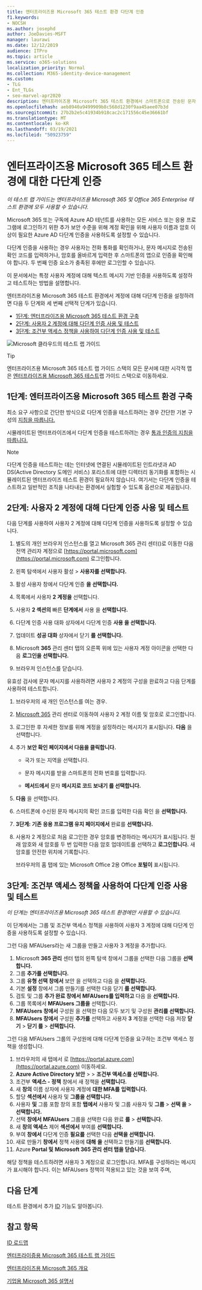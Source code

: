 ```yaml
---
title: 엔터프라이즈용 Microsoft 365 테스트 환경 다단계 인증
f1.keywords:
- NOCSH
ms.author: josephd
author: JoeDavies-MSFT
manager: laurawi
ms.date: 12/12/2019
audience: ITPro
ms.topic: article
ms.service: o365-solutions
localization_priority: Normal
ms.collection: M365-identity-device-management
ms.custom:
- TLG
- Ent_TLGs
- seo-marvel-apr2020
description: 엔터프라이즈용 Microsoft 365 테스트 환경에서 스마트폰으로 전송된 문자 메시지를 사용하여 다단계 인증을 구성합니다.
ms.openlocfilehash: aeb8940a9499909b8c568d1230f9aa45aee07b3d
ms.sourcegitcommit: 27b2b2e5c41934b918cac2c171556c45e36661bf
ms.translationtype: MT
ms.contentlocale: ko-KR
ms.lasthandoff: 03/19/2021
ms.locfileid: "50923759"
---
```

# <a name="multi-factor-authentication-for-your-microsoft-365-for-enterprise-test-environment"></a>엔터프라이즈용 Microsoft 365 테스트 환경에 대한 다단계 인증

*이 테스트 랩 가이드는 엔터프라이즈용 Microsoft 365 및 Office 365 Enterprise 테스트 환경에 모두 사용할 수 있습니다.*

Microsoft 365 또는 구독에 Azure AD 테넌트를 사용하는 모든 서비스 또는 응용 프로그램에 로그인하기 위한 추가 보안 수준을 위해 계정 확인을 위해 사용자 이름과 암호 이상이 필요한 Azure AD 다단계 인증을 사용하도록 설정할 수 있습니다.

다단계 인증을 사용하는 경우 사용자는 전화 통화를 확인하거나, 문자 메시지로 전송된 확인 코드를 입력하거나, 암호를 올바르게 입력한 후 스마트폰의 앱으로 인증을 확인해야 합니다. 두 번째 인증 요소가 충족된 후에만 로그인할 수 있습니다.
  
이 문서에서는 특정 사용자 계정에 대해 텍스트 메시지 기반 인증을 사용하도록 설정하고 테스트하는 방법을 설명합니다.
  
엔터프라이즈용 Microsoft 365 테스트 환경에서 계정에 대해 다단계 인증을 설정하려면 다음 두 단계와 세 번째 선택적 단계가 있습니다.
- [1단계: 엔터프라이즈용 Microsoft 365 테스트 환경 구축](#phase-1-build-out-your-microsoft-365-for-enterprise-test-environment)
- [2단계: 사용자 2 계정에 대해 다단계 인증 사용 및 테스트](#phase-2-enable-and-test-multi-factor-authentication-for-the-user-2-account)
- [3단계: 조건부 액세스 정책을 사용하여 다단계 인증 사용 및 테스트](#phase-3-enable-and-test-multi-factor-authentication-with-a-conditional-access-policy)

![Microsoft 클라우드의 테스트 랩 가이드](../media/m365-enterprise-test-lab-guides/cloud-tlg-icon.png) 
    
> [!TIP]
> 엔터프라이즈용 Microsoft 365 테스트 랩 가이드 스택의 모든 문서에 대한 시각적 맵은 [엔터프라이즈용 Microsoft 365 테스트](../downloads/Microsoft365EnterpriseTLGStack.pdf)랩 가이드 스택으로 이동하세요.
  
## <a name="phase-1-build-out-your-microsoft-365-for-enterprise-test-environment"></a>1단계: 엔터프라이즈용 Microsoft 365 테스트 환경 구축

최소 요구 사항으로 간단한 방식으로 다단계 인증을 테스트하려는 경우 간단한 기본 구성의 [지침을 따릅니다.](lightweight-base-configuration-microsoft-365-enterprise.md)
  
시뮬레이트된 엔터프라이즈에서 다단계 인증을 테스트하려는 경우 [통과 인증의 지침을 따릅니다.](pass-through-auth-m365-ent-test-environment.md)
  
> [!NOTE]
> 다단계 인증을 테스트하는 데는 인터넷에 연결된 시뮬레이트된 인트라넷과 AD DS(Active Directory 도메인 서비스) 포리스트에 대한 디렉터리 동기화를 포함하는 시뮬레이트된 엔터프라이즈 테스트 환경이 필요하지 않습니다. 여기서는 다단계 인증을 테스트하고 일반적인 조직을 나타내는 환경에서 실험할 수 있도록 옵션으로 제공됩니다.
  
## <a name="phase-2-enable-and-test-multi-factor-authentication-for-the-user-2-account"></a>2단계: 사용자 2 계정에 대해 다단계 인증 사용 및 테스트

다음 단계를 사용하여 사용자 2 계정에 대해 다단계 인증을 사용하도록 설정할 수 있습니다.
  
1. 별도의 개인 브라우저 인스턴스를 열고 Microsoft 365 관리 센터()로 이동한 다음 전역 관리자 계정으로 [https://portal.microsoft.com](https://portal.microsoft.com) 로그인합니다.
    
2. 왼쪽 탐색에서 사용자 활성  >  **사용자를 선택합니다.**
    
3. 활성 사용자 창에서 다단계 인증 **을 선택합니다.**
    
4. 목록에서 사용자 **2 계정을** 선택합니다.
    
5. 사용자 **2 섹션의** 빠른 **단계에서** 사용 을 **선택합니다.**
    
6. 다단계  인증 사용 대화 상자에서 다단계 인증 **사용 을 선택합니다.**
    
7. 업데이트 **성공 대화** 상자에서 닫기 **를 선택합니다.**
    
8. Microsoft **365** 관리 센터 탭의 오른쪽 위에 있는 사용자 계정 아이콘을 선택한 다음 **로그인을 선택합니다.**
    
9. 브라우저 인스턴스를 닫습니다.
   
유효성 검사에 문자 메시지를 사용하려면 사용자 2 계정의 구성을 완료하고 다음 단계를 사용하여 테스트합니다.
  
1. 브라우저의 새 개인 인스턴스를 여는 경우.
    
2. [Microsoft 365](https://admin.microsoft.com) 관리 센터로 이동하여 사용자 2 계정 이름 및 암호로 로그인합니다.
    
3. 로그인한 후 자세한 정보를 위해 계정을 설정하라는 메시지가 표시됩니다. **다음** 을 선택합니다.
    
4. 추가 **보안 확인 페이지에서 다음을 클릭합니다.**
    
   - 국가 또는 지역을 선택합니다.
    
   - 문자 메시지를 받을 스마트폰의 전화 번호를 입력합니다.
    
   - **메서드에서** 문자 **메시지로 코드 보내기 를 선택합니다.**
    
5. **다음** 을 선택합니다.
    
6. 스마트폰에 수신된 문자 메시지의 확인 코드를 입력한 다음 확인 을 **선택합니다.**
    
7. **3단계: 기존 응용 프로그램 유지 페이지에서** 완료를 **선택합니다.**
    
8. 사용자 2 계정으로 처음 로그인한 경우 암호를 변경하라는 메시지가 표시됩니다. 원래 암호와 새 암호를 두 번 입력한 다음 암호 업데이트를 선택하고 **로그인합니다.** 새 암호를 안전한 위치에 기록합니다.
    
    브라우저의 홈 탭에 있는 Microsoft Office 2용 Office **포털이** 표시됩니다.

## <a name="phase-3-enable-and-test-multi-factor-authentication-with-a-conditional-access-policy"></a>3단계: 조건부 액세스 정책을 사용하여 다단계 인증 사용 및 테스트

*이 단계는 엔터프라이즈용 Microsoft 365 테스트 환경에만 사용할 수 있습니다.*

이 단계에서는 그룹 및 조건부 액세스 정책을 사용하여 사용자 3 계정에 대해 다단계 인증을 사용하도록 설정할 수 있습니다.

그런 다음 MFAUsers라는 새 그룹을 만들고 사용자 3 계정을 추가합니다.

1. Microsoft **365 관리** 센터 탭의 왼쪽 탐색 창에서 그룹을 선택한 다음 그룹을 **선택합니다.** 
2. 그룹 **추가를 선택합니다.**
3. 그룹 **유형 선택 창에서** 보안 을 선택하고 다음 을 **선택합니다.**
4. 기본 **설정** 창에서 그룹 만들기를 선택한 다음 닫기 **를 선택합니다.**
5. 검토 및 그룹 **추가 완료 창에서** **MFAUsers를 입력하고** 다음 을 **선택합니다.**
6. 그룹 목록에서 **MFAUsers 그룹을** 선택합니다.
7. **MFAUsers 창에서** 구성원 을 선택한 다음 모두 보기 및 구성원 **관리를 선택합니다.**
8. **MFAUsers 창에서** 구성원 **추가를** 선택하고 사용자 **3** 계정을 선택한 다음 저장 **닫기**  >  **닫기 를**  >  **선택합니다.**

그런 다음 MFAUsers 그룹의 구성원에 대해 다단계 인증을 요구하는 조건부 액세스 정책을 생성합니다.

1. 브라우저의 새 탭에서 로 [https://portal.azure.com](https://portal.azure.com) 이동하세요.
2. **Azure Active Directory 보안**  >    >  **조건부 액세스를 선택합니다.**
3. 조건부 **액세스 - 정책** 창에서 새 정책을 **선택합니다.**
4. 새 **창의** 이름 상자에 사용자 계정에 **대한 MFA를** **입력합니다.**
5. 할당 **섹션에서** 사용자 및 **그룹을 선택합니다.**
6. 사용자 **및** 그룹 포함 창의 포함 **탭에서** 사용자 및 그룹 사용자 및 **그룹**  >  **선택 을**  >  **선택합니다.**
7. 선택 **창에서** **MFAUsers** 그룹을 선택한 다음 완료 **를**  >  **선택합니다.**
8. 새 **창의 액세스** 제어 **섹션에서** 부여를 **선택합니다.**
9. 부여 **창에서** 다단계 인증 **필요를** 선택한 다음 **선택을 선택합니다.**
10. 새로 만들기 **창에서** 정책 사용에 **대해** **을** 선택하고 만들기를 **선택합니다.**
11. Azure **Portal 및** **Microsoft 365 관리 센터 탭을 닫습니다.**

해당 정책을 테스트하려면 사용자 3 계정으로 로그인합니다. MFA를 구성하라는 메시지가 표시해야 합니다. 이는 MFAUsers 정책이 적용되고 있는 것을 보여 주며,

## <a name="next-step"></a>다음 단계

테스트 환경에서 추가 [ID](m365-enterprise-test-lab-guides.md#identity) 기능도 알아봅니다.

## <a name="see-also"></a>참고 항목

[ID 로드맵](identity-roadmap-microsoft-365.md)

[엔터프라이증용 Microsoft 365 테스트 랩 가이드](m365-enterprise-test-lab-guides.md)

[엔터프라이즈용 Microsoft 365 개요](microsoft-365-overview.md)

[기업용 Microsoft 365 설명서](/microsoft-365-enterprise/)
